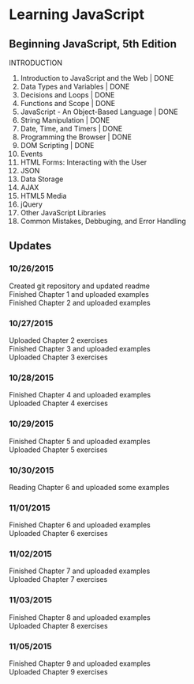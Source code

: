 # Learning JavaScript

## Beginning JavaScript, 5th Edition

INTRODUCTION<br>
1. Introduction to JavaScript and the Web | DONE<br> 
2. Data Types and Variables | DONE<br>
3. Decisions and Loops | DONE<br>
4. Functions and Scope | DONE<br>
5. JavaScript - An Object-Based Language | DONE<br>
6. String Manipulation | DONE<br>
7. Date, Time, and Timers | DONE<br>
8. Programming the Browser | DONE<br>
9. DOM Scripting | DONE<br>
10. Events<br>
11. HTML Forms: Interacting with the User<br>
12. JSON<br>
13. Data Storage<br>
14. AJAX<br>
15. HTML5 Media<br>
16. jQuery<br>
17. Other JavaScript Libraries<br>
18. Common Mistakes, Debbuging, and Error Handling<br>

## Updates
### 10/26/2015<br> 
Created git repository and updated readme<br>
Finished Chapter 1 and uploaded examples<br>
Finished Chapter 2 and uploaded examples<br>

### 10/27/2015<br>
Uploaded Chapter 2 exercises<br>
Finished Chapter 3 and uploaded examples<br>
Uploaded Chapter 3 exercises<br>

### 10/28/2015<br>
Finished Chapter 4 and uploaded examples<br>
Uploaded Chapter 4 exercises<br>

### 10/29/2015<br>
Finished Chapter 5 and uploaded examples<br>
Uploaded Chapter 5 exercises<br>

### 10/30/2015<br>
Reading Chapter 6 and uploaded some examples<br>

### 11/01/2015<br>
Finished Chapter 6 and uploaded examples<br>
Uploaded Chapter 6 exercises<br>

### 11/02/2015<br>
Finished Chapter 7 and uploaded examples<br>
Uploaded Chapter 7 exercises<br>

### 11/03/2015<br>
Finished Chapter 8 and uploaded examples<br>
Uploaded Chapter 8 exercises<br>

### 11/05/2015<br>
Finished Chapter 9 and uploaded examples<br>
Uploaded Chapter 9 exercises<br>